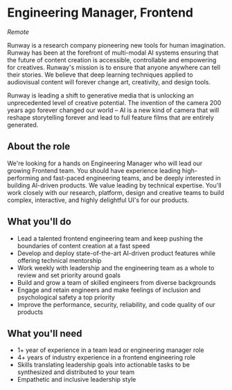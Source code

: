 # Engineering Manager, Frontend
*Remote*

Runway is a research company pioneering new tools for human imagination. Runway has been at the forefront of multi-modal AI systems ensuring that the future of content creation is accessible, controllable and empowering for creatives. Runway's mission is to ensure that anyone anywhere can tell their stories. We believe that deep learning techniques applied to audiovisual content will forever change art, creativity, and design tools.

Runway is leading a shift to generative media that is unlocking an unprecedented level of creative potential. The invention of the camera 200 years ago forever changed our world –  AI is a new kind of camera that will reshape storytelling forever and lead to full feature films that are entirely generated.

## About the role
We're looking for a hands on Engineering Manager who will lead our growing Frontend team. You should have experience leading high-performing and fast-paced engineering teams, and be deeply interested in building AI-driven products. We value leading by technical expertise. You'll work closely with our research, platform, design and creative teams to build complex, interactive, and highly delightful UI's for our products.

## What you'll do
* Lead a talented frontend engineering team and keep pushing the boundaries of content creation at a fast speed
* Develop and deploy state-of-the-art AI-driven product features while offering technical mentorship
* Work weekly with leadership and the engineering team as a whole to review and set priority around goals
* Build and grow a team of skilled engineers from diverse backgrounds
* Engage and retain engineers and make feelings of inclusion and psychological safety a top priority
* Improve the performance, security, reliability, and code quality of our products

## What you'll need
* 1+ year of experience in a team lead or engineering manager role
* 4+ years of industry experience in a frontend engineering role
* Skills translating leadership goals into actionable tasks to be synthesized and distributed to your team
* Empathetic and inclusive leadership style